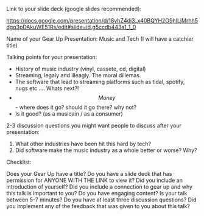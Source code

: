 Link to your slide deck (google slides recommended): 

https://docs.google.com/presentation/d/18yhZ4dj3_x40BQYH2O9hILjMrhh5dgq3pDAkuWE51Rs/edit#slide=id.g5ccdb443a1_1_0

Name of your Gear Up Presentation: Music and Tech (I will have a catchier title)

Talking points for your presentation:
- History of music industry (vinyl, cassete, cd, digital) 
- Streaming, legaly and illeagly. The moral dillemas. 
- The software that lead to streaming platforms such as tidal, spotify, nugs etc .... Whats next?!
- $$Money$$ - where does it go? should it go there? why not? 
- Is it good? (as a musicain / as a consumer)


2-3 discussion questions you might want people to discuss after your presentation: 
1. What other industries have been hit this hard by tech? 
2. Did software make the music industry as a whole better or worse? Why?




Checklist:

 Does your Gear Up have a title?
 Do you have a slide deck that has permission for ANYONE WITH THE LINK to view it?
 Did you include an introduction of yourself?
 Did you include a connection to gear up and why this talk is important to you?
 Do you have engaging content?
 Is your talk between 5-7 minutes?
 Do you have at least three discussion questions?
 Did you implement any of the feedback that was given to you about this talk?



